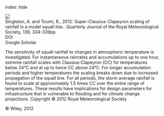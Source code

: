 index: hide

<div class="Citation">
    <div class="Citation-thumb CitationThumb-linked"  data-href="https://doi.org/10.1002/qj.1919">
      <img src="https://static.claimspace.cloud/climate-study-static/refs/thumbs/11/Singleton_and_Toumi_2012-thumb.png" />
    </div>

  <div class="Citation-body">
    <div class="Citation-text">Singleton, A. and Toumi, R., 2012: Super-Clausius-Clapeyron scaling of rainfall in a model squall line.. <span class="Article-journal">Quarterly Journal of the Royal Meteorological Society, </span><span class="Article-volume">139, </span>334-339pp.</div>
    <div class="Citation-links">
      <div class="CitationLink" data-href="https://doi.org/10.1002/qj.1919">
        <div class="CitationLink-icon CitationLink-Doi"></div>
        <div class="CitationLink-text">DOI</div>
      </div>
      <div class="CitationLink" data-href="https://scholar.google.com/scholar?q=10.1002/qj.1919">
        <div class="CitationLink-icon CitationLink-Scholar"></div>
        <div class="CitationLink-text">Google Scholar</div>
      </div>
    </div>
  </div>
</div>

The sensitivity of squall rainfall to changes in atmospheric temperature is investigated. For instantaneous rainrates and accumulations up to one hour, extreme rainfall scales with Clausius‐Clapeyron (CC) for temperatures below 24°C and at up to twice CC above 24°C. For longer accumulation periods and higher temperatures the scaling breaks down due to increased propagation of the squall line. For all periods, the storm average rainfall is found to scale at approximately 1.5 times CC over the entire range of temperatures. These results have implications for design parameters for infrastructure that is vulnerable to flooding and for climate change projections. Copyright © 2012 Royal Meteorological Society

<div class="Citation-copy">
&copy; Wiley, 2012
</div>